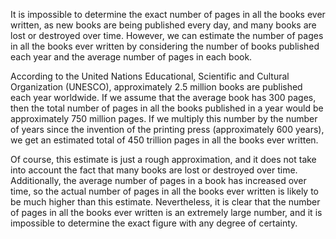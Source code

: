 It is impossible to determine the exact number of pages in all the books ever written, as new books are being published every day, and many books are lost or destroyed over time. However, we can estimate the number of pages in all the books ever written by considering the number of books published each year and the average number of pages in each book.

According to the United Nations Educational, Scientific and Cultural Organization (UNESCO), approximately 2.5 million books are published each year worldwide. If we assume that the average book has 300 pages, then the total number of pages in all the books published in a year would be approximately 750 million pages. If we multiply this number by the number of years since the invention of the printing press (approximately 600 years), we get an estimated total of 450 trillion pages in all the books ever written.

Of course, this estimate is just a rough approximation, and it does not take into account the fact that many books are lost or destroyed over time. Additionally, the average number of pages in a book has increased over time, so the actual number of pages in all the books ever written is likely to be much higher than this estimate. Nevertheless, it is clear that the number of pages in all the books ever written is an extremely large number, and it is impossible to determine the exact figure with any degree of certainty.